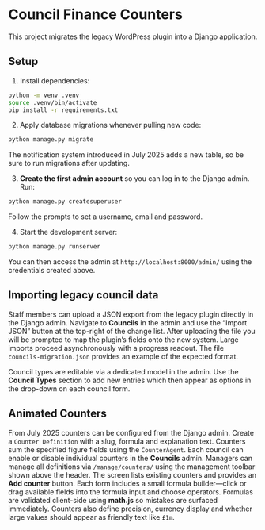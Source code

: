 # Council Finance Counters

This project migrates the legacy WordPress plugin into a Django application.

## Setup

1. Install dependencies:

```bash
python -m venv .venv
source .venv/bin/activate
pip install -r requirements.txt
```

2. Apply database migrations whenever pulling new code:

```bash
python manage.py migrate
```
The notification system introduced in July 2025 adds a new table, so be sure to
run migrations after updating.

3. **Create the first admin account** so you can log in to the Django admin. Run:

```bash
python manage.py createsuperuser
```

Follow the prompts to set a username, email and password.

4. Start the development server:

```bash
python manage.py runserver
```

You can then access the admin at `http://localhost:8000/admin/` using the credentials created above.

## Importing legacy council data

Staff members can upload a JSON export from the legacy plugin directly in the
Django admin. Navigate to **Councils** in the admin and use the “Import JSON”
button at the top-right of the change list. After uploading the file you will be
prompted to map the plugin’s fields onto the new system. Large imports proceed
asynchronously with a progress readout. The file `councils-migration.json`
provides an example of the expected format.

Council types are editable via a dedicated model in the admin. Use the
**Council Types** section to add new entries which then appear as options in the
drop-down on each council form.

## Animated Counters

From July 2025 counters can be configured from the Django admin. Create a
`Counter Definition` with a slug, formula and explanation text. Counters sum the
specified figure fields using the `CounterAgent`. Each council can enable or
disable individual counters in the **Councils** admin. Managers can manage all
definitions via `/manage/counters/` using the management toolbar shown above the
header. The screen lists existing counters and provides an **Add counter**
button. Each form includes a small formula builder&mdash;click or drag available
fields into the formula input and choose operators. Formulas are validated
client-side using **math.js** so mistakes are surfaced immediately. Counters
also define precision, currency display and whether large values should appear
as friendly text like `£1m`.

